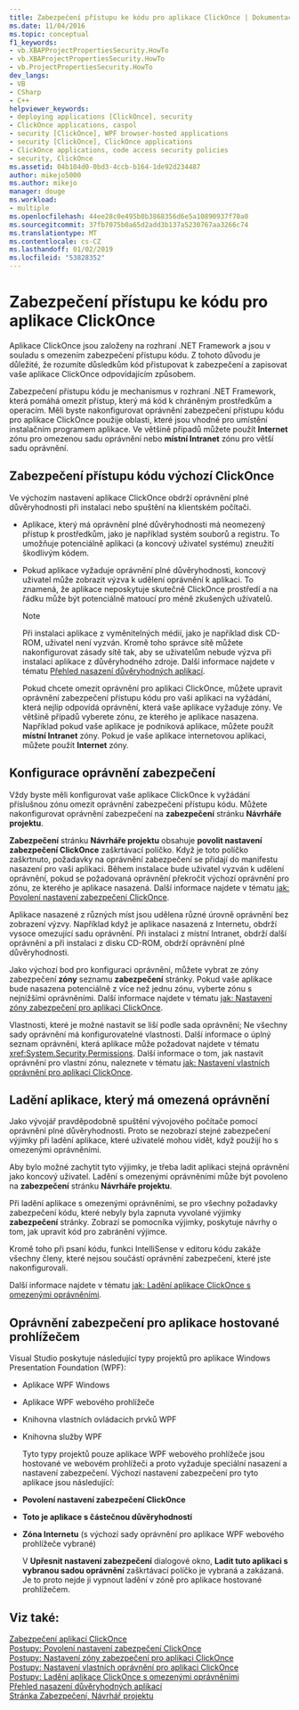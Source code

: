 ```yaml
---
title: Zabezpečení přístupu ke kódu pro aplikace ClickOnce | Dokumentace Microsoftu
ms.date: 11/04/2016
ms.topic: conceptual
f1_keywords:
- vb.XBAPProjectPropertiesSecurity.HowTo
- vb.XBAProjectPropertiesSecurity.HowTo
- vb.ProjectPropertiesSecurity.HowTo
dev_langs:
- VB
- CSharp
- C++
helpviewer_keywords:
- deploying applications [ClickOnce], security
- ClickOnce applications, caspol
- security [ClickOnce], WPF browser-hosted applications
- security [ClickOnce], ClickOnce applications
- ClickOnce applications, code access security policies
- security, ClickOnce
ms.assetid: 04b104d0-0bd3-4ccb-b164-1de92d234487
author: mikejo5000
ms.author: mikejo
manager: douge
ms.workload:
- multiple
ms.openlocfilehash: 44ee28c0e495b0b3868356d6e5a10890937f70a0
ms.sourcegitcommit: 37fb7075b0a65d2add3b137a5230767aa3266c74
ms.translationtype: MT
ms.contentlocale: cs-CZ
ms.lasthandoff: 01/02/2019
ms.locfileid: "53828352"
---
```

# <a name="code-access-security-for-clickonce-applications"></a>Zabezpečení přístupu ke kódu pro aplikace ClickOnce
Aplikace ClickOnce jsou založeny na rozhraní .NET Framework a jsou v souladu s omezením zabezpečení přístupu kódu. Z tohoto důvodu je důležité, že rozumíte důsledkům kód přistupovat k zabezpečení a zapisovat vaše aplikace ClickOnce odpovídajícím způsobem.  
  
 Zabezpečení přístupu kódu je mechanismus v rozhraní .NET Framework, která pomáhá omezit přístup, který má kód k chráněným prostředkům a operacím. Měli byste nakonfigurovat oprávnění zabezpečení přístupu kódu pro aplikace ClickOnce použije oblasti, které jsou vhodné pro umístění instalačním programem aplikace. Ve většině případů můžete použít **Internet** zónu pro omezenou sadu oprávnění nebo **místní Intranet** zónu pro větší sadu oprávnění.  
  
## <a name="default-clickonce-code-access-security"></a>Zabezpečení přístupu kódu výchozí ClickOnce  
 Ve výchozím nastavení aplikace ClickOnce obdrží oprávnění plné důvěryhodnosti při instalaci nebo spuštění na klientském počítači.  
  
- Aplikace, který má oprávnění plné důvěryhodnosti má neomezený přístup k prostředkům, jako je například systém souborů a registru. To umožňuje potenciálně aplikaci (a koncový uživatel systému) zneužití škodlivým kódem.  
  
- Pokud aplikace vyžaduje oprávnění plné důvěryhodnosti, koncový uživatel může zobrazit výzva k udělení oprávnění k aplikaci. To znamená, že aplikace neposkytuje skutečně ClickOnce prostředí a na řádku může být potenciálně matoucí pro méně zkušených uživatelů.  
  
  > [!NOTE]
  >  Při instalaci aplikace z vyměnitelných médií, jako je například disk CD-ROM, uživatel není vyzván. Kromě toho správce sítě můžete nakonfigurovat zásady sítě tak, aby se uživatelům nebude výzva při instalaci aplikace z důvěryhodného zdroje. Další informace najdete v tématu [Přehled nasazení důvěryhodných aplikací](../deployment/trusted-application-deployment-overview.md).  
  
  Pokud chcete omezit oprávnění pro aplikaci ClickOnce, můžete upravit oprávnění zabezpečení přístupu kódu pro vaši aplikaci na vyžádání, která nejlíp odpovídá oprávnění, která vaše aplikace vyžaduje zóny. Ve většině případů vyberete zónu, ze kterého je aplikace nasazena. Například pokud vaše aplikace je podniková aplikace, můžete použít **místní Intranet** zóny. Pokud je vaše aplikace internetovou aplikaci, můžete použít **Internet** zóny.  
  
## <a name="configure-security-permissions"></a>Konfigurace oprávnění zabezpečení  
 Vždy byste měli konfigurovat vaše aplikace ClickOnce k vyžádání příslušnou zónu omezit oprávnění zabezpečení přístupu kódu. Můžete nakonfigurovat oprávnění zabezpečení na **zabezpečení** stránku **Návrháře projektu**.  
  
 **Zabezpečení** stránku **Návrháře projektu** obsahuje **povolit nastavení zabezpečení ClickOnce** zaškrtávací políčko. Když je toto políčko zaškrtnuto, požadavky na oprávnění zabezpečení se přidají do manifestu nasazení pro vaši aplikaci. Během instalace bude uživatel vyzván k udělení oprávnění, pokud se požadovaná oprávnění překročit výchozí oprávnění pro zónu, ze kterého je aplikace nasazená. Další informace najdete v tématu [jak: Povolení nastavení zabezpečení ClickOnce](../deployment/how-to-enable-clickonce-security-settings.md).  
  
 Aplikace nasazené z různých míst jsou udělena různé úrovně oprávnění bez zobrazení výzvy. Například když je aplikace nasazená z Internetu, obdrží vysoce omezující sadu oprávnění. Při instalaci z místní Intranet, obdrží další oprávnění a při instalaci z disku CD-ROM, obdrží oprávnění plné důvěryhodnosti.  
  
 Jako výchozí bod pro konfiguraci oprávnění, můžete vybrat ze zóny zabezpečení **zóny** seznamu **zabezpečení** stránky. Pokud vaše aplikace bude nasazena potenciálně z více než jednu zónu, vyberte zónu s nejnižšími oprávněními. Další informace najdete v tématu [jak: Nastavení zóny zabezpečení pro aplikaci ClickOnce](../deployment/how-to-set-a-security-zone-for-a-clickonce-application.md).  
  
 Vlastnosti, které je možné nastavit se liší podle sada oprávnění; Ne všechny sady oprávnění má konfigurovatelné vlastnosti. Další informace o úplný seznam oprávnění, která aplikace může požadovat najdete v tématu <xref:System.Security.Permissions>. Další informace o tom, jak nastavit oprávnění pro vlastní zónu, naleznete v tématu [jak: Nastavení vlastních oprávnění pro aplikaci ClickOnce](../deployment/how-to-set-custom-permissions-for-a-clickonce-application.md).  
  
## <a name="debug-an-application-that-has-restricted-permissions"></a>Ladění aplikace, který má omezená oprávnění  
 Jako vývojář pravděpodobně spuštění vývojového počítače pomocí oprávnění plné důvěryhodnosti. Proto se nezobrazí stejné zabezpečení výjimky při ladění aplikace, které uživatelé mohou vidět, když použijí ho s omezenými oprávněními.  
  
 Aby bylo možné zachytit tyto výjimky, je třeba ladit aplikaci stejná oprávnění jako koncový uživatel. Ladění s omezenými oprávněními může být povoleno na **zabezpečení** stránku **Návrháře projektu**.  
  
 Při ladění aplikace s omezenými oprávněními, se pro všechny požadavky zabezpečení kódu, které nebyly byla zapnuta vyvolané výjimky **zabezpečení** stránky. Zobrazí se pomocníka výjimky, poskytuje návrhy o tom, jak upravit kód pro zabránění výjimce.  
  
 Kromě toho při psaní kódu, funkci IntelliSense v editoru kódu zakáže všechny členy, které nejsou součástí oprávnění zabezpečení, které jste nakonfigurovali.  
  
 Další informace najdete v tématu [jak: Ladění aplikace ClickOnce s omezenými oprávněními](../deployment/how-to-debug-a-clickonce-application-with-restricted-permissions.md).  
  
## <a name="security-permissions-for-browser-hosted-applications"></a>Oprávnění zabezpečení pro aplikace hostované prohlížečem  
 Visual Studio poskytuje následující typy projektů pro aplikace Windows Presentation Foundation (WPF):  
  
- Aplikace WPF Windows  
  
- Aplikace WPF webového prohlížeče  
  
- Knihovna vlastních ovládacích prvků WPF  
  
- Knihovna služby WPF  
  
  Tyto typy projektů pouze aplikace WPF webového prohlížeče jsou hostované ve webovém prohlížeči a proto vyžaduje speciální nasazení a nastavení zabezpečení. Výchozí nastavení zabezpečení pro tyto aplikace jsou následující:  
  
- **Povolení nastavení zabezpečení ClickOnce**  
  
- **Toto je aplikace s částečnou důvěryhodností**  
  
- **Zóna Internetu** (s výchozí sady oprávnění pro aplikace WPF webového prohlížeče vybrané)  
  
  V **Upřesnit nastavení zabezpečení** dialogové okno, **Ladit tuto aplikaci s vybranou sadou oprávnění** zaškrtávací políčko je vybraná a zakázaná. Je to proto nejde ji vypnout ladění v zóně pro aplikace hostované prohlížečem.  
  
## <a name="see-also"></a>Viz také:  
 [Zabezpečení aplikací ClickOnce](../deployment/securing-clickonce-applications.md)   
 [Postupy: Povolení nastavení zabezpečení ClickOnce](../deployment/how-to-enable-clickonce-security-settings.md)   
 [Postupy: Nastavení zóny zabezpečení pro aplikaci ClickOnce](../deployment/how-to-set-a-security-zone-for-a-clickonce-application.md)   
 [Postupy: Nastavení vlastních oprávnění pro aplikaci ClickOnce](../deployment/how-to-set-custom-permissions-for-a-clickonce-application.md)   
 [Postupy: Ladění aplikace ClickOnce s omezenými oprávněními](../deployment/how-to-debug-a-clickonce-application-with-restricted-permissions.md)   
 [Přehled nasazení důvěryhodných aplikací](../deployment/trusted-application-deployment-overview.md)   
 [Stránka Zabezpečení, Návrhář projektu](../ide/reference/security-page-project-designer.md)